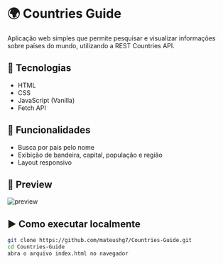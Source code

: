 # 🌍 Countries Guide

Aplicação web simples que permite pesquisar e visualizar informações sobre países do mundo, utilizando a REST Countries API.

## 🔧 Tecnologias
- HTML
- CSS
- JavaScript (Vanilla)
- Fetch API

## 🚀 Funcionalidades
- Busca por país pelo nome
- Exibição de bandeira, capital, população e região
- Layout responsivo

## 📸 Preview
![preview](screenshot.png)

## ▶️ Como executar localmente
```bash
git clone https://github.com/mateushg7/Countries-Guide.git
cd Countries-Guide
abra o arquivo index.html no navegador
